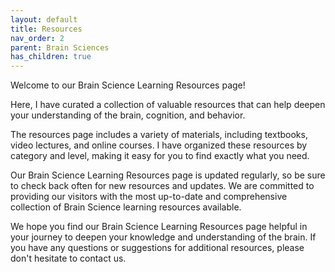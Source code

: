 ```yaml
---
layout: default
title: Resources
nav_order: 2
parent: Brain Sciences
has_children: true
---
```


Welcome to our Brain Science Learning Resources page!

Here, I have curated a collection of valuable resources that can help deepen your understanding of the brain, cognition, and behavior.

The resources page includes a variety of materials, including textbooks, video lectures, and online courses. I have organized these resources by category and level, making it easy for you to find exactly what you need.

Our Brain Science Learning Resources page is updated regularly, so be sure to check back often for new resources and updates. We are committed to providing our visitors with the most up-to-date and comprehensive collection of Brain Science learning resources available.

We hope you find our Brain Science Learning Resources page helpful in your journey to deepen your knowledge and understanding of the brain. If you have any questions or suggestions for additional resources, please don't hesitate to contact us.
